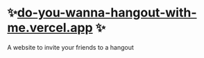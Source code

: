 # ✨[do-you-wanna-hangout-with-me.vercel.app](https://do-you-wanna-hangout-with-me.vercel.app/) ✨ 
A website to invite your friends to a hangout 

